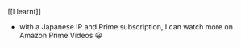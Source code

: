 [[I learnt]]
- with a Japanese IP and Prime subscription, I can watch more on Amazon Prime Videos 😀
